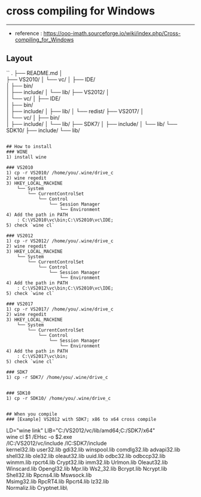 # cross compiling for Windows
---

- reference : https://ooo-imath.sourceforge.io/wiki/index.php/Cross-compiling_for_Windows

## Layout
``
.
├── README.md                                                                                                                         │                                                                                                                                        
├── VS2010/
│    └── vc/
│ 		  ├── IDE/	
│ 		  ├── bin/	
│		  ├── include/
│		  └── lib/
├── VS2012/                                                                                                                              │                                                                                                                                        
│    └── vc/
│ 		  ├── IDE/	
│ 		  ├── bin/	
│		  ├── include/
│         ├── lib/
│		  └── redist/
├── VS2017/                                                                                                                            │                                                                                                                                        
│    └── vc/
│ 		  ├── bin/	
│		  ├── include/
│         └── lib/
├── SDK7/
│	 ├── include/
│    └── lib/
└── SDK10/
	 ├── include/
     └── lib/

```

## How to install
### WINE
1) install wine

### VS2010
1) cp -r VS2010/ /home/you/.wine/drive_c
2) wine regedit
3) HKEY_LOCAL_MACHINE
	└── System
		└── CurrentControlSet
			└── Control
				└── Session Manager
					└── Environment
4) Add the path in PATH
	: C:\VS2010\vc\bin;C:\VS2010\vc\IDE;
5) check `wine cl`

### VS2012
1) cp -r VS2012/ /home/you/.wine/drive_c
2) wine regedit
3) HKEY_LOCAL_MACHINE
	└── System
		└── CurrentControlSet
			└── Control
				└── Session Manager
					└── Environment
4) Add the path in PATH
	: C:\VS2012\vc\bin;C:\VS2010\vc\IDE;
5) check `wine cl`

### VS2017
1) cp -r VS2017/ /home/you/.wine/drive_c
2) wine regedit
3) HKEY_LOCAL_MACHINE
	└── System
		└── CurrentControlSet
			└── Control
				└── Session Manager
					└── Environment
4) Add the path in PATH
	: C:\VS2017\vc\bin;
5) check `wine cl`

### SDK7
1) cp -r SDK7/ /home/you/.wine/drive_c


### SDK10
1) cp -r SDK10/ /home/you/.wine/drive_c


## When you compile
### [Example] VS2012 with SDK7; x86 to x64 cross compile

```
LD="wine link" LIB="C:/VS2012/vc/lib/amd64;C:/SDK7/x64" \
	wine cl $1 /EHsc -o $2.exe \
	/IC:/VS2012/vc/include /IC:SDK7/include \
	kernel32.lib user32.lib gdi32.lib winspool.lib comdlg32.lib advapi32.lib \
	shell32.lib ole32.lib oleaut32.lib uuid.lib odbc32.lib odbccp32.lib \
	winmm.lib rpcrt4.lib Crypt32.lib imm32.lib Urlmon.lib Oleaut32.lib \
	Winscard.lib Opengl32.lib Mpr.lib Ws2_32.lib Bcrypt.lib Ncrypt.lib \
	Shell32.lib Rpcns4.lib Mswsock.lib \
	Msimg32.lib RpcRT4.lib Rpcrt4.lib lz32.lib \
	Normaliz.lib Cryptnet.lib\

```
